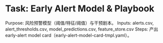 # Task: Early Alert Model & Playbook

Purpose: 风险预警模型（阈值/特征/阈值）与干预剧本。
Inputs: alerts.csv, alert_thresholds.csv, model_predictions.csv, feature_store.csv
Steps: 产出 early-alert model card（early-alert-model-card-tmpl.yaml）。
